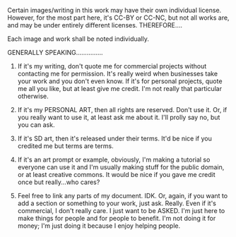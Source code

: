 Certain images/writing in this work may have their own individual license. However, for the most part here, it's CC-BY or CC-NC, but not all works are, and may be under entirely different licenses. THEREFORE....

Each image and work shall be noted individually.

GENERALLY SPEAKING...............

1. If it's my writing, don't quote me for commercial projects without contacting me for permission. It's really weird when businesses take your work and you don't even know.
If it's for personal projects, quote me all you like, but at least give me credit. I'm not really that particular otherwise.

2. If it's my PERSONAL ART, then all rights are reserved. Don't use it. Or, if you really want to use it, at least ask me about it. I'll prolly say no, but you can ask.

3. If it's SD art, then it's released under their terms. It'd be nice if you credited me but terms are terms.

4. If it's an art prompt or example, obviously, I'm making a tutorial so everyone can use it and I'm usually making stuff for the public domain, or at least creative commons. It would be nice if you gave me credit once but really...who cares?

5. Feel free to link any parts of my document. IDK. Or, again, if you want to add a section or something to your work, just ask. Really. Even if it's commercial, I don't really care. I just want to be ASKED. I'm just here to make things for people and for people to benefit. I'm not doing it for money; I'm just doing it because I enjoy helping people.

